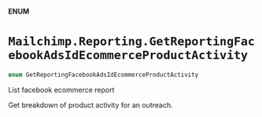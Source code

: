 **ENUM**

# `Mailchimp.Reporting.GetReportingFacebookAdsIdEcommerceProductActivity`

```swift
enum GetReportingFacebookAdsIdEcommerceProductActivity
```

List facebook ecommerce report

Get breakdown of product activity for an outreach.
